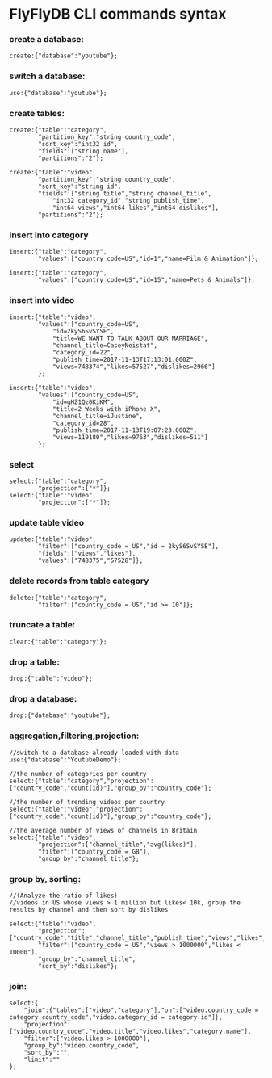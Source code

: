 # FlyFlyDB CLI commands syntax
### create a database:
```Fly
create:{"database":"youtube"};
```
### switch a database:
```Fly
use:{"database":"youtube"};
```
### create tables:
    create:{"table":"category",
            "partition_key":"string country_code",
            "sort_key":"int32 id",
            "fields":["string name"],
            "partitions":"2"};
    
    create:{"table":"video",
            "partition_key":"string country_code",
            "sort_key":"string id",
            "fields":["string title","string channel_title",
                "int32 category_id","string publish_time",
                "int64 views","int64 likes","int64 dislikes"],
            "partitions":"2"};
### insert into category
    insert:{"table":"category",
            "values":["country_code=US","id=1","name=Film & Animation"]};

    insert:{"table":"category",
            "values":["country_code=US","id=15","name=Pets & Animals"]};
### insert into video
    insert:{"table":"video",
            "values":["country_code=US",
                "id=2kyS6SvSYSE",
                "title=WE WANT TO TALK ABOUT OUR MARRIAGE",
                "channel_title=CaseyNeistat",
                "category_id=22",
                "publish_time=2017-11-13T17:13:01.000Z",
                "views=748374","likes=57527","dislikes=2966"]
            };

    insert:{"table":"video",
            "values":["country_code=US",
                "id=gHZ1Qz0KiKM",
                "title=2 Weeks with iPhone X",
                "channel_title=iJustine",
                "category_id=28",
                "publish_time=2017-11-13T19:07:23.000Z",
                "views=119180","likes=9763","dislikes=511"]
            };
### select
    select:{"table":"category",
            "projection":["*"]};
    select:{"table":"video",
            "projection":["*"]};
### update table video
    update:{"table":"video",
            "filter":["country_code = US","id = 2kyS6SvSYSE"],
            "fields":["views","likes"],
            "values":["748375","57528"]};
### delete records from table category
    delete:{"table":"category",
            "filter":["country_code = US","id >= 10"]};
### truncate a table:
    clear:{"table":"category"};
### drop a table:
    drop:{"table":"video"};
### drop a database:
    drop:{"database":"youtube"};

### aggregation,filtering,projection:
    //switch to a database already loaded with data
    use:{"database":"YoutubeDemo"};

    //the number of categories per country
    select:{"table":"category","projection":["country_code","count(id)"],"group_by":"country_code"};

    //the number of trending videos per country
    select:{"table":"video","projection":["country_code","count(id)"],"group_by":"country_code"};

    //the average number of views of channels in Britain
    select:{"table":"video",
            "projection":["channel_title","avg(likes)"],
            "filter":["country_code = GB"],
            "group_by":"channel_title"};
### group by, sorting:
    //(Analyze the ratio of likes)
    //videos in US whose views > 1 million but likes< 10k, group the results by channel and then sort by dislikes
    
    select:{"table":"video",
            "projection":["country_code","title","channel_title","publish_time","views","likes","dislikes"],
            "filter":["country_code = US","views > 1000000","likes < 10000"],
            "group_by":"channel_title",
            "sort_by":"dislikes"};
### join:
    select:{
        "join":{"tables":["video","category"],"on":["video.country_code = category.country_code","video.category_id = category.id"]},
        "projection":["video.country_code","video.title","video.likes","category.name"],
        "filter":["video.likes > 1000000"],
        "group_by":"video.country_code",
        "sort_by":"",
        "limit":""
    };

